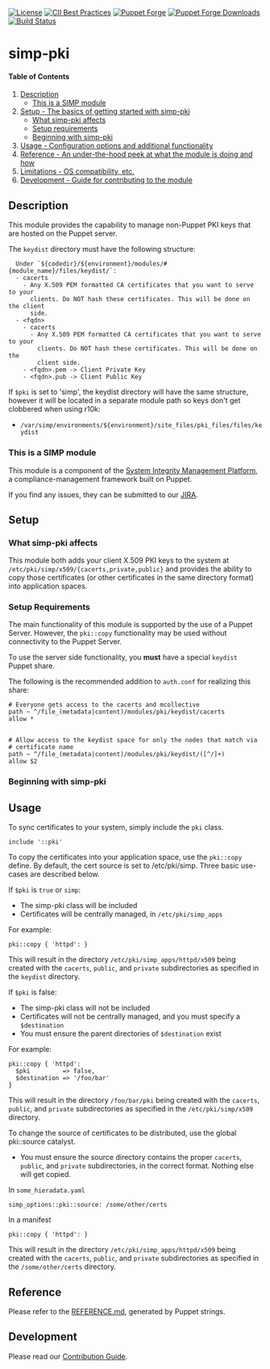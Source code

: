 [![License](https://img.shields.io/:license-apache-blue.svg)](http://www.apache.org/licenses/LICENSE-2.0.html)
[![CII Best Practices](https://bestpractices.coreinfrastructure.org/projects/73/badge)](https://bestpractices.coreinfrastructure.org/projects/73)
[![Puppet Forge](https://img.shields.io/puppetforge/v/simp/pki.svg)](https://forge.puppetlabs.com/simp/pki)
[![Puppet Forge Downloads](https://img.shields.io/puppetforge/dt/simp/pki.svg)](https://forge.puppetlabs.com/simp/pki)
[![Build Status](https://travis-ci.org/simp/pupmod-simp-pki.svg)](https://travis-ci.org/simp/pupmod-simp-pki)

# simp-pki

#### Table of Contents

1. [Description](#description)
   * [This is a SIMP module](#this-is-a-simp-module)
2. [Setup - The basics of getting started with simp-pki](#setup)
    * [What simp-pki affects](#what-simp-pki-affects)
    * [Setup requirements](#setup-requirements)
    * [Beginning with simp-pki](#beginning-with-simp-pki)
3. [Usage - Configuration options and additional functionality](#usage)
4. [Reference - An under-the-hood peek at what the module is doing and how](#reference)
5. [Limitations - OS compatibility, etc.](#limitations)
6. [Development - Guide for contributing to the module](#development)

## Description

This module provides the capability to manage non-Puppet PKI keys that are
hosted on the Puppet server.

The `keydist` directory must have the following structure:

```
  Under `${codedir}/${environment}/modules/#{module_name}/files/keydist/`:
  - cacerts
    - Any X.509 PEM formatted CA certificates that you want to serve to your
      clients. Do NOT hash these certificates. This will be done on the client
      side.
  - <fqdn>
    - cacerts
      - Any X.509 PEM formatted CA certificates that you want to serve to your
        clients. Do NOT hash these certificates. This will be done on the
        client side.
    - <fqdn>.pem -> Client Private Key
    - <fqdn>.pub -> Client Public Key
```

If `$pki` is set to 'simp', the keydist directory will have the same structure,
however it will be located in a separate module path so keys don't get clobbered
when using r10k:
* `/var/simp/environments/${environment}/site_files/pki_files/files/keydist`


### This is a SIMP module

This module is a component of the [System Integrity Management Platform](https://simp-project.com),
a compliance-management framework built on Puppet.

If you find any issues, they can be submitted to our
[JIRA](https://simp-project.atlassian.net/).

## Setup

### What simp-pki affects

This module both adds your client X.509 PKI keys to the system at
`/etc/pki/simp/x509/{cacerts,private,public}` and provides the ability to copy those
certificates (or other certificates in the same directory format) into
application spaces.

### Setup Requirements

The main functionality of this module is supported by the use of a Puppet
Server. However, the `pki::copy` functionality may be used without connectivity
to the Puppet Server.

To use the server side functionality, you **must** have a special `keydist`
Puppet share.

The following is the recommended addition to `auth.conf` for realizing this share:

```
# Everyone gets access to the cacerts and mcollective
path ~ ^/file_(metadata|content)/modules/pki/keydist/cacerts
allow *


# Allow access to the keydist space for only the nodes that match via
# certificate name
path ~ ^/file_(metadata|content)/modules/pki/keydist/([^/]+)
allow $2
```

### Beginning with simp-pki

## Usage

To sync certificates to your system, simply include the `pki` class.

```
include '::pki'
```

To copy the certificates into your application space, use the `pki::copy`
define.  By default, the cert source is set to /etc/pki/simp. Three basic
use-cases are described below.

If `$pki` is `true` or `simp`:
- The simp-pki class will be included
- Certificates will be centrally managed, in `/etc/pki/simp_apps`

For example:

```
pki::copy { 'httpd': }
```

This will result in the directory `/etc/pki/simp_apps/httpd/x509` being created with the
`cacerts`, `public`, and `private` subdirectories as specified in the `keydist`
directory.

If `$pki` is false:
- The simp-pki class will not be included
- Certificates will not be centrally managed, and you must specify a `$destination`
- You must ensure the parent directories of `$destination` exist

For example:

```
pki::copy { 'httpd':
  $pki         => false,
  $destination => '/foo/bar'
}
```

This will result in the directory `/foo/bar/pki` being created with the `cacerts`,
`public`, and `private` subdirectories as specified in the `/etc/pki/simp/x509` directory.

To change the source of certificates to be distributed, use the global
pki::source catalyst.
- You must ensure the source directory contains the proper `cacerts`, `public`,
  and `private` subdirectories, in the correct format. Nothing else will get
  copied.

In `some_hieradata.yaml`

```
simp_options::pki::source: /some/other/certs
```

In a manifest

```
pki::copy { 'httpd': }
```

This will result in the directory `/etc/pki/simp_apps/httpd/x509` being created with
the `cacerts`, `public`, and `private` subdirectories as specified in the
`/some/other/certs` directory.

## Reference

Please refer to the [REFERENCE.md](REFERENCE.md), generated by Puppet strings.

## Development

Please read our [Contribution Guide](http://simp-doc.readthedocs.io/en/stable/contributors_guide/index.html).
